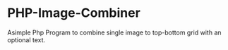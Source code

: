 # PHP-Image-Combiner
Asimple Php Program to combine single image to  top-bottom grid with an optional text.
